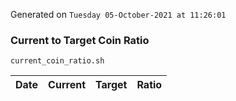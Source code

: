Generated on `Tuesday 05-October-2021 at 11:26:01`

### Current to Target Coin Ratio
`current_coin_ratio.sh`

Date|Current|Target|Ratio
---|---|---|---
